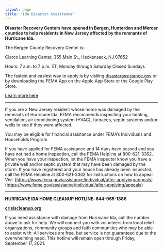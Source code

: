 ```yaml
---
layout: page
title: 'Ida Disaster Assistance'
---
```


**Disaster  Recovery  Centers have opened  in  Bergen,  Hunterdon  and  Mercer  counties  to  help  residents  in New  Jersey  affected  by  the  remnants  of  Hurricane  Ida.**

The Bergen County Recovery Center is:

Ciarco  Learning  Center,  355 Main St.,  Hackensack,  NJ  07652 

Hours:  7  a.m.  to  7  p.m.  ET,  Monday  through  Saturday   Closed  Sundays 

The fastest and easiest way to apply is by visiting [disasterassistance.gov](https://www.disasterassistance.gov/) or by downloading the FEMA App on the Apple App Store or the Google Play Store. 

[Learn more here](https://storage.googleapis.com/static.rutherford-nj.com/aid-information/NR%20005%20-%20DRCs%20to%20Open%20in%20Bergen%20Hunterdon%20and%20Mercer%20Counties.pdf)

---

If you are a New Jersey resident whose home was damaged by the remnants of Hurricane Ida, FEMA recommends inspecting your heating, ventilation, air conditioning system (HVAC), furnaces, septic systems and/or wells to see if they were affected.

You may be eligible for financial assistance under FEMA’s Individuals and Households Program.

If you have applied for FEMA assistance and 14 days have passed and you have not had a home inspection, call the FEMA Helpline at 800-621-3362. When you have your inspection, let the FEMA inspector know you have a private well and/or septic system that may have been damaged by the storm. If you have registered and your house has already been inspected, call the FEMA Helpline at 800-621-3362 for instructions on how to appeal. Visit [https://www.fema.gov/assistance/individual/after-applying/appeals](https://www.fema.gov/assistance/individual/after-applying/appeals)

---

**HURRICANE IDA HOME CLEANUP HOTLINE: 844-965-1386**

[**crisiscleanup.org**](https://crisiscleanup.org/login?from=%2F)

If you need assistance with damage from Hurricane Ida, call the number above to ask for help. We will connect you with volunteers from local relief organizations, community groups and faith communities who may be able to assist with: All services are free, but service is not guaranteed due to the overwhelming need. This hotline will
remain open through Friday, September 17, 2021.

